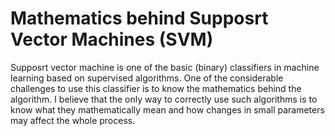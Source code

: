 # Mathematics behind Supposrt Vector Machines (SVM)

Supposrt vector machine is one of the basic (binary) classifiers in machine learning based on supervised algorithms. One of the considerable challenges to use this classifier is to know the mathematics behind the algorithm. I believe that the only way to correctly use such algorithms is to know what they mathematically mean and how changes in small parameters may affect the whole process.
